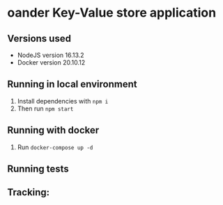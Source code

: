 # oander Key-Value store application

## Versions used

-   NodeJS version 16.13.2
-   Docker version 20.10.12

## Running in local environment

1. Install dependencies with `npm i`
2. Then run `npm start`

## Running with docker

1. Run `docker-compose up -d`

## Running tests

## Tracking:
